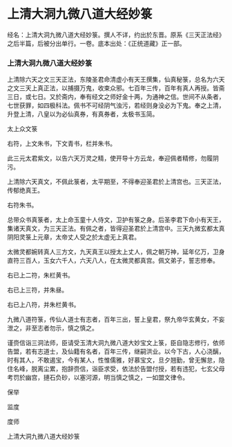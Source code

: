 # 上清大洞九微八道大经妙箓

经名：上清大洞九微八道大经妙箓。撰人不详，约出於东晋。原系《三天正法经》之后半篇，后被分出单行。一卷。底本出处：《正统道藏》正一部。

### 上清大洞九微八道大经妙箓

上清除六天之文三天正法，东陵圣君命清虚小有天王撰集，仙真秘箓，总名为六天之文三天上真正法，以捕摄万鬼，收束众邪。七百年三传，百年有真人再授。皆斋三日，或七日。又於斋内，奉有经文之师好金十两，为通神之信。世间不从条者，七世获罪，如四极科法。佩书不可经阴气浊污，若经则身没必为下鬼。奉之上清，升登上清，八皇以为必仙真券，有真券者，太极书玉简。

太上众文箓

右符，上文朱书，下文青书，栏并朱书。

此三元太君紫文，以告六天万灵之精，使开导十方云龙，奉迎佩者精修，勿履阴污。

上清除六天真文，不佩此箓者，太平期至，不得奉迎圣君於上清宫也。三天正法，传郁绝真王。

右符朱书。

总带众书真箓者，太上命玉童十人侍文，卫护有箓之身。后圣李君下命小有天王，集诸天真文，为三天正法。有佩之者，皆得迎圣君於上清宫中。三天九微玄都太真阴阳灵箓上元章，太帝丈人受之於太虚无上真君。

太微灵都婉转真人三方文，九天真王以授太上丈人，佩之朝万神，延年亿万，卫身直符三百人，玉女六千人，六天八人，在太微灵都真宫。佩文弟子，誓志修奉。

右已上二符，朱栏黄书。

右已上三符，并朱昼。

右已上八符，并朱栏黄书。

九微八道符箓，传仙人道士有志者，百年三出，誓上皇君，祭九帝华玄黄女，不妄泄之，非至志者勿示，慎之慎之。

谨赍信诣三洞法师，臣请受玉清大洞九微八道大妙宝文上箓，臣自隐志修行，依师告盟，若有志道士，及仙籍有名者，百年三传，继嗣洪业。以今下古，人心浇醨，时有其人，不敢遏宝，今有某人，性惟儒雅，好慕宝文，旦夕翘勤，曾无懈怠，隐住名峰，脱离尘累，抱辞赍信，诣臣求受，依法於告盟付授，若有违犯，七玄父母考罚於幽宫，摙石负砂，以塞河源，明当慎之慎之，一如盟文律令。

保举

监度

度师

上清大洞九微八道大经妙箓

